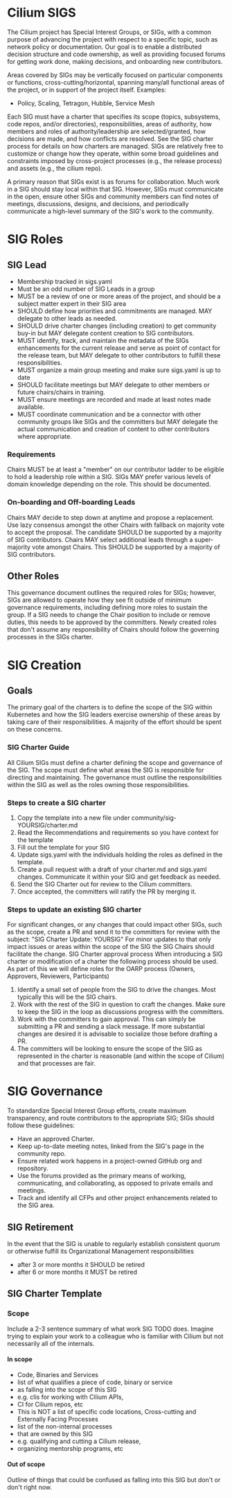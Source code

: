# Cilium SIGS

The Cilium project has Special Interest Groups, or SIGs, with a common purpose of advancing the project with respect to a specific topic, such as network policy or documentation. Our goal is to enable a distributed decision structure and code ownership, as well as providing focused forums for getting work done, making decisions, and onboarding new contributors. 

Areas covered by SIGs may be vertically focused on particular components or functions, cross-cutting/horizontal, spanning many/all functional areas of the project, or in support of the project itself. Examples:
- Policy, Scaling, Tetragon, Hubble, Service Mesh


Each SIG must have a charter that specifies its scope (topics, subsystems, code repos, and/or directories), responsibilities, areas of authority, how members and roles of authority/leadership are selected/granted, how decisions are made, and how conflicts are resolved. See the SIG charter process for details on how charters are managed. SIGs are relatively free to customize or change how they operate, within some broad guidelines and constraints imposed by cross-project processes (e.g., the release process) and assets (e.g., the cilium repo).

A primary reason that SIGs exist is as forums for collaboration. Much work in a SIG should stay local within that SIG. However, SIGs must communicate in the open, ensure other SIGs and community members can find notes of meetings, discussions, designs, and decisions, and periodically communicate a high-level summary of the SIG's work to the community.

# SIG Roles
## SIG Lead

- Membership tracked in sigs.yaml
- Must be an odd number of SIG Leads in a group
- MUST be a review of one or more areas of the project, and should be a subject matter expert in their SIG area
- SHOULD define how priorities and commitments are managed. MAY delegate to other leads as needed.
- SHOULD drive charter changes (including creation) to get community buy-in but MAY delegate content creation to SIG contributors.
- MUST identify, track, and maintain the metadata of the SIGs enhancements for the current release and serve as point of contact for the release team, but MAY delegate to other contributors to fulfill these responsibilities.
- MUST organize a main group meeting and make sure sigs.yaml is up to date
- SHOULD facilitate meetings but MAY delegate to other members or future chairs/chairs in training.
- MUST ensure meetings are recorded and made at least notes made available.
- MUST coordinate communication and be a connector with other community groups like SIGs and the committers but MAY delegate the actual communication and creation of content to other contributors where appropriate.

### Requirements
Chairs MUST be at least a "member" on our contributor ladder to be eligible to hold a leadership role within a SIG.
SIGs MAY prefer various levels of domain knowledge depending on the role. This should be documented.


### On-boarding and Off-boarding Leads
Chairs MAY decide to step down at anytime and propose a replacement. Use lazy consensus amongst the other Chairs with fallback on majority vote to accept the proposal. The candidate SHOULD be supported by a majority of SIG contributors.
Chairs MAY select additional leads through a super-majority vote amongst Chairs. This SHOULD be supported by a majority of SIG contributors.


## Other Roles
This governance document outlines the required roles for SIGs; however, SIGs are allowed to operate how they see fit outside of minimum governance requirements, including defining more roles to sustain the group. If a SIG needs to change the Chair position to include or remove duties, this needs to be approved by the committers. Newly created roles that don't assume any responsibility of Chairs should follow the governing processes in the SIGs charter.

# SIG Creation

## Goals
The primary goal of the charters is to define the scope of the SIG within Kubernetes and how the SIG leaders exercise ownership of these areas by taking care of their responsibilities. A majority of the effort should be spent on these concerns.

### SIG Charter Guide
All Cilium SIGs must define a charter defining the scope and governance of the SIG.
The scope must define what areas the SIG is responsible for directing and maintaining.
The governance must outline the responsibilities within the SIG as well as the roles owning those responsibilities.


### Steps to create a SIG charter
1. Copy the template into a new file under community/sig-YOURSIG/charter.md
1. Read the Recommendations and requirements so you have context for the template
1. Fill out the template for your SIG
1. Update sigs.yaml with the individuals holding the roles as defined in the template.
1. Create a pull request with a draft of your charter.md and sigs.yaml changes. Communicate it within your SIG and get feedback as needed.
1. Send the SIG Charter out for review to the Cilium committers.
1. Once accepted, the committers will ratify the PR by merging it.


### Steps to update an existing SIG charter
For significant changes, or any changes that could impact other SIGs, such as the scope, create a PR and send it to the committers for review with the subject: "SIG Charter Update: YOURSIG"
For minor updates to that only impact issues or areas within the scope of the SIG the SIG Chairs should facilitate the change.
SIG Charter approval process
When introducing a SIG charter or modification of a charter the following process should be used. As part of this we will define roles for the OARP process (Owners, Approvers, Reviewers, Participants)

1. Identify a small set of people from the SIG to drive the changes. Most typically this will be the SIG chairs.
1. Work with the rest of the SIG in question to craft the changes. Make sure to keep the SIG in the loop as discussions progress with the committers.
1. Work with the committers to gain approval. This can simply be submitting a PR and sending a slack message. If more substantial changes are desired it is advisable to socialize those before drafting a PR.
1. The committers will be looking to ensure the scope of the SIG as represented in the charter is reasonable (and within the scope of Cilium) and that processes are fair.


# SIG Governance

To standardize Special Interest Group efforts, create maximum transparency, and route contributors to the appropriate SIG; SIGs should follow these guidelines:

- Have an approved Charter.
- Keep up-to-date meeting notes, linked from the SIG's page in the community repo.
- Ensure related work happens in a project-owned GitHub org and repository.
- Use the forums provided as the primary means of working, communicating, and collaborating, as opposed to private emails and meetings.
- Track and identify all CFPs and other project enhancements related to the SIG area.

## SIG Retirement
In the event that the SIG is unable to regularly establish consistent quorum or otherwise fulfill its Organizational Management responsibilities
- after 3 or more months it SHOULD be retired
- after 6 or more months it MUST be retired


## SIG Charter Template
### Scope
Include a 2-3 sentence summary of what work SIG TODO does. Imagine trying to explain your work to a colleague who is familiar with Cilium but not necessarily all of the internals.

#### In scope
- Code, Binaries and Services
- list of what qualifies a piece of code, binary or service
- as falling into the scope of this SIG
- e.g. clis for working with Cilium APIs,
- CI for Cilium repos, etc
- This is NOT a list of specific code locations,
Cross-cutting and Externally Facing Processes
- list of the non-internal processes
- that are owned by this SIG
- e.g. qualifying and cutting a Cilium release,
- organizing mentorship programs, etc

#### Out of scope
Outline of things that could be confused as falling into this SIG but don't or don't right now.

